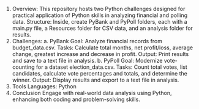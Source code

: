 1. Overview: 
  This repository hosts two Python challenges designed for practical application of Python skills in analyzing financial and polling data.
  Structure: Inside, create PyBank and PyPoll folders, each with a main.py file, a Resources folder for CSV data, and an analysis folder for results.
2. Challenges:
    a. PyBank
    Goal: Analyze financial records from budget_data.csv.
    Tasks: Calculate total months, net profit/loss, average change, greatest increase and decrease in profit.
    Output: Print results and save to a text file in analysis.
    b. PyPoll
    Goal: Modernize vote-counting for a dataset election_data.csv.
    Tasks: Count total votes, list candidates, calculate vote percentages and totals, and determine the winner.
    Output: Display results and export to a text file in analysis.
3. Tools Languages: Python
4. Conclusion
Engage with real-world data analysis using Python, enhancing both coding and problem-solving skills.
